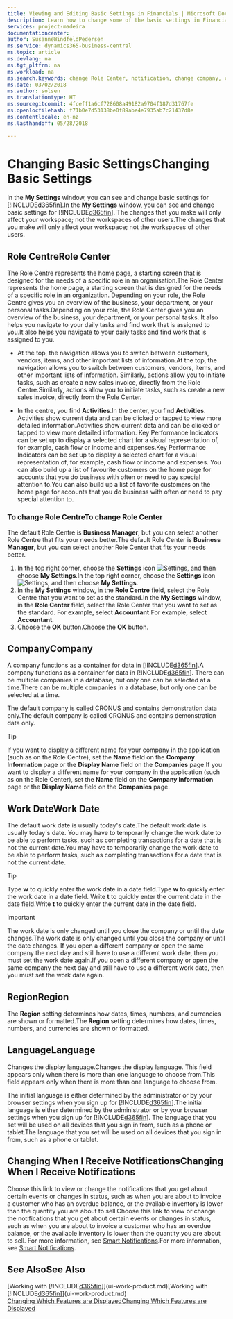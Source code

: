 ```yaml
---
title: Viewing and Editing Basic Settings in Financials | Microsoft Docs
description: Learn how to change some of the basic settings in Financials, for example, the Role Centre, company, or the work date.
services: project-madeira
documentationcenter: 
author: SusanneWindfeldPedersen
ms.service: dynamics365-business-central
ms.topic: article
ms.devlang: na
ms.tgt_pltfrm: na
ms.workload: na
ms.search.keywords: change Role Center, notification, change company, change work date
ms.date: 03/02/2018
ms.author: solsen
ms.translationtype: HT
ms.sourcegitcommit: 4fceff1a6cf728608a49182a9704f187d31767fe
ms.openlocfilehash: f71b0e7d53138be0f89abe4e7935ab7c21437d8e
ms.contentlocale: en-nz
ms.lasthandoff: 05/28/2018

---
```

# <a name="changing-basic-settings"></a><span data-ttu-id="2efce-103">Changing Basic Settings</span><span class="sxs-lookup"><span data-stu-id="2efce-103">Changing Basic Settings</span></span>
<span data-ttu-id="2efce-104">In the **My Settings** window, you can see and change basic settings for [!INCLUDE[d365fin](includes/d365fin_md.md)].</span><span class="sxs-lookup"><span data-stu-id="2efce-104">In the **My Settings** window, you can see and change basic settings for [!INCLUDE[d365fin](includes/d365fin_md.md)].</span></span> <span data-ttu-id="2efce-105">The changes that you make will only affect your workspace; not the workspaces of other users.</span><span class="sxs-lookup"><span data-stu-id="2efce-105">The changes that you make will only affect your workspace; not the workspaces of other users.</span></span>  

## <a name="role-center"></a><span data-ttu-id="2efce-106">Role Centre</span><span class="sxs-lookup"><span data-stu-id="2efce-106">Role Center</span></span>
<span data-ttu-id="2efce-107">The Role Centre represents the home page, a starting screen that is designed for the needs of a specific role in an organisation.</span><span class="sxs-lookup"><span data-stu-id="2efce-107">The Role Center represents the home page, a starting screen that is designed for the needs of a specific role in an organization.</span></span> <span data-ttu-id="2efce-108">Depending on your role, the Role Centre gives you an overview of the business, your department, or your personal tasks.</span><span class="sxs-lookup"><span data-stu-id="2efce-108">Depending on your role, the Role Center gives you an overview of the business, your department, or your personal tasks.</span></span> <span data-ttu-id="2efce-109">It also helps you navigate to your daily tasks and find work that is assigned to you.</span><span class="sxs-lookup"><span data-stu-id="2efce-109">It also helps you navigate to your daily tasks and find work that is assigned to you.</span></span>

-   <span data-ttu-id="2efce-110">At the top, the navigation allows you to switch between customers, vendors, items, and other important lists of information.</span><span class="sxs-lookup"><span data-stu-id="2efce-110">At the top, the navigation allows you to switch between customers, vendors, items, and other important lists of information.</span></span> <span data-ttu-id="2efce-111">Similarly, actions allow you to initiate tasks, such as create a new sales invoice, directly from the Role Centre.</span><span class="sxs-lookup"><span data-stu-id="2efce-111">Similarly, actions allow you to initiate tasks, such as create a new sales invoice, directly from the Role Center.</span></span>

-   <span data-ttu-id="2efce-112">In the centre, you find **Activities**.</span><span class="sxs-lookup"><span data-stu-id="2efce-112">In the center, you find **Activities**.</span></span> <span data-ttu-id="2efce-113">Activities show current data and can be clicked or tapped to view more detailed information.</span><span class="sxs-lookup"><span data-stu-id="2efce-113">Activities show current data and can be clicked or tapped to view more detailed information.</span></span> <span data-ttu-id="2efce-114">Key Performance Indicators can be set up to display a selected chart for a visual representation of, for example, cash flow or income and expenses.</span><span class="sxs-lookup"><span data-stu-id="2efce-114">Key Performance Indicators can be set up to display a selected chart for a visual representation of, for example, cash flow or income and expenses.</span></span> <span data-ttu-id="2efce-115">You can also build up a list of favourite customers on the home page for accounts that you do business with often or need to pay special attention to.</span><span class="sxs-lookup"><span data-stu-id="2efce-115">You can also build up a list of favorite customers on the home page for accounts that you do business with often or need to pay special attention to.</span></span>

### <a name="to-change-role-center"></a><span data-ttu-id="2efce-116">To change Role Centre</span><span class="sxs-lookup"><span data-stu-id="2efce-116">To change Role Center</span></span>
<span data-ttu-id="2efce-117">The default Role Centre is **Business Manager**, but you can select another Role Centre that fits your needs better.</span><span class="sxs-lookup"><span data-stu-id="2efce-117">The default Role Center is **Business Manager**, but you can select another Role Center that fits your needs better.</span></span>
1. <span data-ttu-id="2efce-118">In the top right corner, choose the **Settings** icon ![Settings](media/ui-experience/settings_icon_small.png "Settings icon for role center"), and then choose **My Settings**.</span><span class="sxs-lookup"><span data-stu-id="2efce-118">In the top right corner, choose the **Settings** icon ![Settings](media/ui-experience/settings_icon_small.png "Settings icon for role center"), and then choose **My Settings**.</span></span>
2. <span data-ttu-id="2efce-119">In the **My Settings** window, in the **Role Centre** field, select the Role Centre that you want to set as the standard.</span><span class="sxs-lookup"><span data-stu-id="2efce-119">In the **My Settings** window, in the **Role Center** field, select the Role Center that you want to set as the standard.</span></span> <span data-ttu-id="2efce-120">For example, select **Accountant**.</span><span class="sxs-lookup"><span data-stu-id="2efce-120">For example, select **Accountant**.</span></span>
3. <span data-ttu-id="2efce-121">Choose the **OK** button.</span><span class="sxs-lookup"><span data-stu-id="2efce-121">Choose the **OK** button.</span></span>

## <a name="company"></a><span data-ttu-id="2efce-122">Company</span><span class="sxs-lookup"><span data-stu-id="2efce-122">Company</span></span>
<span data-ttu-id="2efce-123">A company functions as a container for data in [!INCLUDE[d365fin](includes/d365fin_md.md)].</span><span class="sxs-lookup"><span data-stu-id="2efce-123">A company functions as a container for data in [!INCLUDE[d365fin](includes/d365fin_md.md)].</span></span> <span data-ttu-id="2efce-124">There can be multiple companies in a database, but only one can be selected at a time.</span><span class="sxs-lookup"><span data-stu-id="2efce-124">There can be multiple companies in a database, but only one can be selected at a time.</span></span>

<span data-ttu-id="2efce-125">The default company is called CRONUS and contains demonstration data only.</span><span class="sxs-lookup"><span data-stu-id="2efce-125">The default company is called CRONUS and contains demonstration data only.</span></span>

> [!TIP]  
>   <span data-ttu-id="2efce-126">If you want to display a different name for your company in the application (such as on the Role Centre), set the **Name** field on the **Company Information** page or the **Display Name** field on the **Companies** page.</span><span class="sxs-lookup"><span data-stu-id="2efce-126">If you want to display a different name for your company in the application (such as on the Role Center), set the **Name** field on the **Company Information** page or the **Display Name** field on the **Companies** page.</span></span>  

## <a name="work-date"></a><span data-ttu-id="2efce-127">Work Date</span><span class="sxs-lookup"><span data-stu-id="2efce-127">Work Date</span></span>
<span data-ttu-id="2efce-128">The default work date is usually today's date.</span><span class="sxs-lookup"><span data-stu-id="2efce-128">The default work date is usually today's date.</span></span> <span data-ttu-id="2efce-129">You may have to temporarily change the work date to be able to perform tasks, such as completing transactions for a date that is not the current date.</span><span class="sxs-lookup"><span data-stu-id="2efce-129">You may have to temporarily change the work date to be able to perform tasks, such as completing transactions for a date that is not the current date.</span></span>

> [!TIP]  
>   <span data-ttu-id="2efce-130">Type **w** to quickly enter the work date in a date field.</span><span class="sxs-lookup"><span data-stu-id="2efce-130">Type **w** to quickly enter the work date in a date field.</span></span> <span data-ttu-id="2efce-131">Write **t** to quickly enter the current date in the date field.</span><span class="sxs-lookup"><span data-stu-id="2efce-131">Write **t** to quickly enter the current date in the date field.</span></span>

> [!IMPORTANT]  
>   <span data-ttu-id="2efce-132">The work date is only changed until you close the company or until the date changes.</span><span class="sxs-lookup"><span data-stu-id="2efce-132">The work date is only changed until you close the company or until the date changes.</span></span> <span data-ttu-id="2efce-133">If you open a different company or open the same company the next day and still have to use a different work date, then you must set the work date again.</span><span class="sxs-lookup"><span data-stu-id="2efce-133">If you open a different company or open the same company the next day and still have to use a different work date, then you must set the work date again.</span></span>

## <a name="region"></a><span data-ttu-id="2efce-134">Region</span><span class="sxs-lookup"><span data-stu-id="2efce-134">Region</span></span>
<span data-ttu-id="2efce-135">The **Region** setting determines how dates, times, numbers, and currencies are shown or formatted.</span><span class="sxs-lookup"><span data-stu-id="2efce-135">The **Region** setting determines how dates, times, numbers, and currencies are shown or formatted.</span></span>   


## <a name="language"></a><span data-ttu-id="2efce-136">Language</span><span class="sxs-lookup"><span data-stu-id="2efce-136">Language</span></span>
<span data-ttu-id="2efce-137">Changes the display language.</span><span class="sxs-lookup"><span data-stu-id="2efce-137">Changes the display language.</span></span> <span data-ttu-id="2efce-138">This field appears only when there is more than one language to choose from.</span><span class="sxs-lookup"><span data-stu-id="2efce-138">This field appears only when there is more than one language to choose from.</span></span> 

<span data-ttu-id="2efce-139">The initial language is either determined by the administrator or by your browser settings when you sign up for [!INCLUDE[d365fin](includes/d365fin_md.md)].</span><span class="sxs-lookup"><span data-stu-id="2efce-139">The initial language is either determined by the administrator or by your browser settings when you sign up for [!INCLUDE[d365fin](includes/d365fin_md.md)].</span></span> <span data-ttu-id="2efce-140">The language that you set will be used on all devices that you sign in from, such as a phone or tablet.</span><span class="sxs-lookup"><span data-stu-id="2efce-140">The language that you set will be used on all devices that you sign in from, such as a phone or tablet.</span></span> 

## <a name="changing-when-i-receive-notifications"></a><span data-ttu-id="2efce-141">Changing When I Receive Notifications</span><span class="sxs-lookup"><span data-stu-id="2efce-141">Changing When I Receive Notifications</span></span>
<span data-ttu-id="2efce-142">Choose this link to view or change the notifications that you get about certain events or changes in status, such as when you are about to invoice a customer who has an overdue balance, or the available inventory is lower than the quantity you are about to sell.</span><span class="sxs-lookup"><span data-stu-id="2efce-142">Choose this link to view or change the notifications that you get about certain events or changes in status, such as when you are about to invoice a customer who has an overdue balance, or the available inventory is lower than the quantity you are about to sell.</span></span> <span data-ttu-id="2efce-143">For more information, see [Smart Notifications](ui-smart-notifications.md).</span><span class="sxs-lookup"><span data-stu-id="2efce-143">For more information, see [Smart Notifications](ui-smart-notifications.md).</span></span>

## <a name="see-also"></a><span data-ttu-id="2efce-144">See Also</span><span class="sxs-lookup"><span data-stu-id="2efce-144">See Also</span></span>
<span data-ttu-id="2efce-145">[Working with [!INCLUDE[d365fin](includes/d365fin_md.md)]](ui-work-product.md)</span><span class="sxs-lookup"><span data-stu-id="2efce-145">[Working with [!INCLUDE[d365fin](includes/d365fin_md.md)]](ui-work-product.md)</span></span>  
[<span data-ttu-id="2efce-146">Changing Which Features are Displayed</span><span class="sxs-lookup"><span data-stu-id="2efce-146">Changing Which Features are Displayed</span></span>](ui-experiences.md)  

